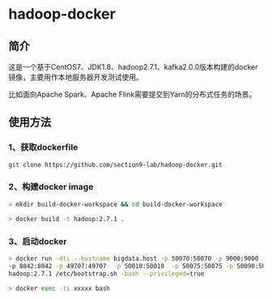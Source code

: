 # hadoop-docker

## 简介
这是一个基于CentOS7、JDK1.8、hadoop2.7.1、kafka2.0.0版本构建的docker镜像，主要用作本地服务器开发测试使用。

比如面向Apache Spark、Apache Flink需要提交到Yarn的分布式任务的场景。


## 使用方法

### 1、获取dockerfile
```sh
git clone https://github.com/section9-lab/hadoop-docker.git
```
### 2、构建docker image
```sh
> mkdir build-docker-workspace && cd build-docker-workspace

> docker build -t hadoop:2.7.1 .
```
### 3、启动docker
```sh
> docker run -dti --hostname bigdata.host -p 50070:50070 -p 9000:9000 -p 8088:8088 -p 8040:8040 \
-p 8042:8042 -p 49707:49707  -p 50010:50010  -p 50075:50075 -p 50090:50090 -p 2181:2181 -p 9092:9092 \
hadoop:2.7.1 /etc/bootstrap.sh -bash --privileged=true

> docker exec -ti xxxxx bash
```
